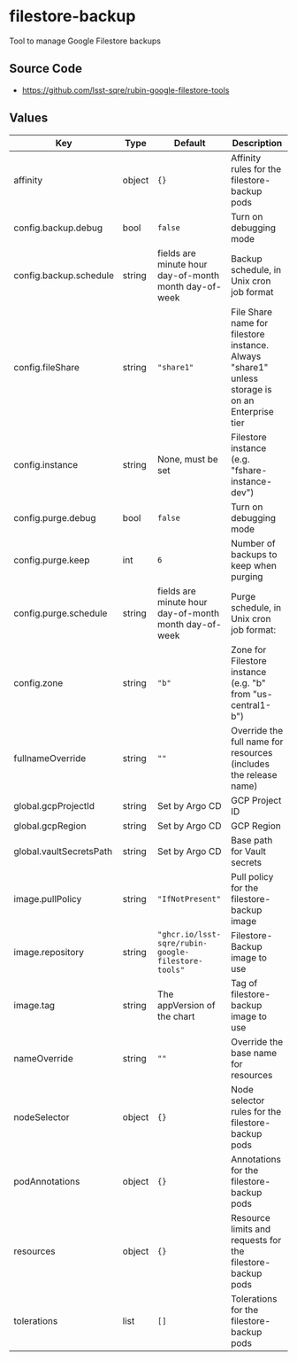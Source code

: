 # filestore-backup

Tool to manage Google Filestore backups

## Source Code

* <https://github.com/lsst-sqre/rubin-google-filestore-tools>

## Values

| Key | Type | Default | Description |
|-----|------|---------|-------------|
| affinity | object | `{}` | Affinity rules for the filestore-backup pods |
| config.backup.debug | bool | `false` | Turn on debugging mode |
| config.backup.schedule | string | fields are minute hour day-of-month month day-of-week | Backup schedule, in Unix cron job format |
| config.fileShare | string | `"share1"` | File Share name for filestore instance.  Always "share1" unless storage is on an Enterprise tier |
| config.instance | string | None, must be set | Filestore instance (e.g. "fshare-instance-dev") |
| config.purge.debug | bool | `false` | Turn on debugging mode |
| config.purge.keep | int | `6` | Number of backups to keep when purging |
| config.purge.schedule | string | fields are minute hour day-of-month month day-of-week | Purge schedule, in Unix cron job format: |
| config.zone | string | `"b"` | Zone for Filestore instance (e.g. "b" from "us-central1-b") |
| fullnameOverride | string | `""` | Override the full name for resources (includes the release name) |
| global.gcpProjectId | string | Set by Argo CD | GCP Project ID |
| global.gcpRegion | string | Set by Argo CD | GCP Region |
| global.vaultSecretsPath | string | Set by Argo CD | Base path for Vault secrets |
| image.pullPolicy | string | `"IfNotPresent"` | Pull policy for the filestore-backup image |
| image.repository | string | `"ghcr.io/lsst-sqre/rubin-google-filestore-tools"` | Filestore-Backup image to use |
| image.tag | string | The appVersion of the chart | Tag of filestore-backup image to use |
| nameOverride | string | `""` | Override the base name for resources |
| nodeSelector | object | `{}` | Node selector rules for the filestore-backup pods |
| podAnnotations | object | `{}` | Annotations for the filestore-backup pods |
| resources | object | `{}` | Resource limits and requests for the filestore-backup pods |
| tolerations | list | `[]` | Tolerations for the filestore-backup pods |
